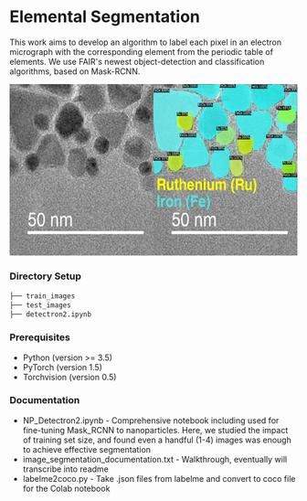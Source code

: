# Elemental Segmentation

This work aims to develop an algorithm to label each pixel in an electron micrograph with the corresponding element from the periodic table of elements. We use FAIR's newest object-detection and classification algorithms, based on Mask-RCNN.

<p align="center">
  <img width="600" height="300" src="RuFeSeg.png">
</p>

### Directory Setup

```
├── train_images
├── test_images
├── detectron2.ipynb
```
### Prerequisites
* Python (version >= 3.5)
* PyTorch (version 1.5)
* Torchvision (version 0.5)
### Documentation

* NP_Detectron2.ipynb - Comprehensive notebook including used for fine-tuning Mask_RCNN to nanoparticles. Here, we studied the impact of training set size, and found even a handful (1-4) images was enough to achieve effective segmentation
* image_segmentation_documentation.txt - Walkthrough, eventually will transcribe into readme
* labelme2coco.py - Take .json files from labelme and convert to coco file for the Colab notebook
